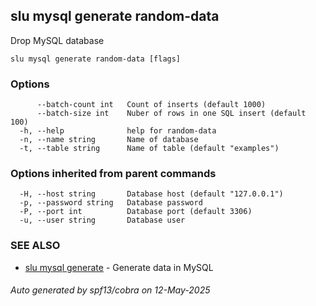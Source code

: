 ## slu mysql generate random-data

Drop MySQL database

```
slu mysql generate random-data [flags]
```

### Options

```
      --batch-count int   Count of inserts (default 1000)
      --batch-size int    Nuber of rows in one SQL insert (default 100)
  -h, --help              help for random-data
  -n, --name string       Name of database
  -t, --table string      Name of table (default "examples")
```

### Options inherited from parent commands

```
  -H, --host string       Database host (default "127.0.0.1")
  -p, --password string   Database password
  -P, --port int          Database port (default 3306)
  -u, --user string       Database user
```

### SEE ALSO

* [slu mysql generate](slu_mysql_generate.md)	 - Generate data in MySQL

###### Auto generated by spf13/cobra on 12-May-2025
